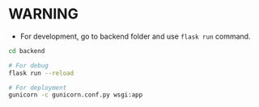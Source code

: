 # WARNING

- For development, go to backend folder and use `flask run` command.

```bash
cd backend

# For debug
flask run --reload

# For deployment
gunicorn -c gunicorn.conf.py wsgi:app
```